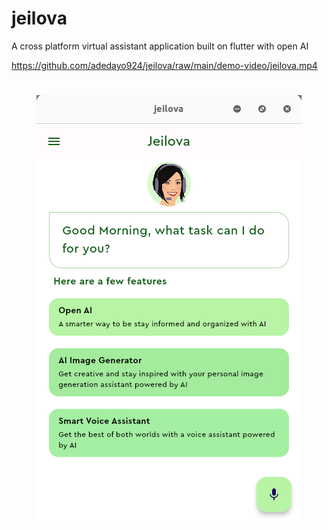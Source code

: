 # jeilova

A cross platform virtual assistant application built on flutter with open AI

https://github.com/adedayo924/jeilova/raw/main/demo-video/jeilova.mp4

<h1 align="center"><img src="./jeilovaui.png"></h1>


